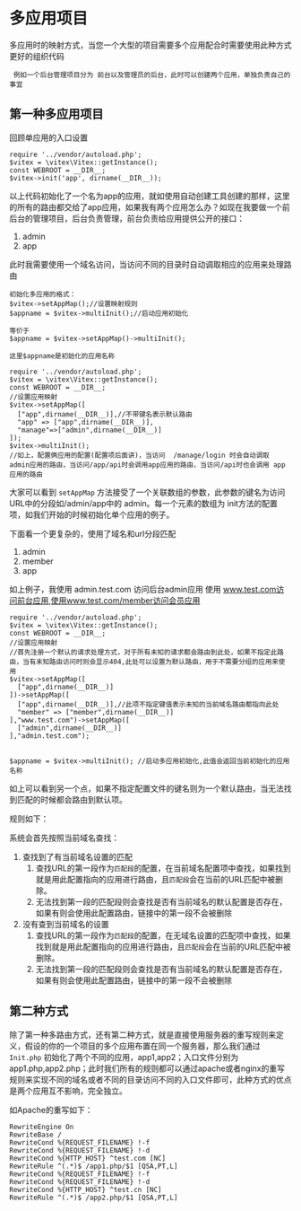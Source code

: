 # 多应用项目

多应用时的映射方式，当您一个大型的项目需要多个应用配合时需要使用此种方式更好的组织代码

``` 
 例如一个后台管理项目分为 前台以及管理员的后台，此时可以创建两个应用，单独负责自己的事宜
```

## 第一种多应用项目

回顾单应用的入口设置

``` 
require '../vendor/autoload.php';
$vitex = \vitex\Vitex::getInstance();
const WEBROOT = __DIR__;
$vitex->init('app', dirname(__DIR__));
```

以上代码初始化了一个名为app的应用，就如使用自动创建工具创建的那样，这里的所有的路由都交给了app应用，如果我有两个应用怎么办？如现在我要做一个前后台的管理项目，后台负责管理，前台负责给应用提供公开的接口：

1. admin
2. app

此时我需要使用一个域名访问，当访问不同的目录时自动调取相应的应用来处理路由

``` 
初始化多应用的格式：
$vitex->setAppMap();//设置映射规则
$appname = $vitex->multiInit();//启动应用初始化

等价于
$appname = $vitex->setAppMap()->multiInit();

这里$appname是初始化的应用名称
```



``` 
require '../vendor/autoload.php';
$vitex = \vitex\Vitex::getInstance();
const WEBROOT = __DIR__;
//设置应用映射
$vitex->setAppMap([
  ["app",dirname(__DIR__)],//不带键名表示默认路由
  "app" => ["app",dirname(__DIR__)],
  "manage"=>["admin",dirname(__DIR__)]
]);
$vitex->multiInit();
//如上，配置俩应用的配置(配置项后面讲)，当访问  /manage/login 时会自动调取 admin应用的路由，当访问/app/api时会调用app应用的路由，当访问/api时也会调用 app应用的路由
```

大家可以看到 `setAppMap` 方法接受了一个关联数组的参数，此参数的键名为访问URL中的分段如/admin/app中的 admin。每一个元素的数组为 init方法的配置项，如我们开始的时候初始化单个应用的例子。

下面看一个更复杂的，使用了域名和url分段匹配

1. admin
2. member
3. app

如上例子，我使用 admin.test.com 访问后台admin应用 使用 www.test.com访问前台应用,使用www.test.com/member访问会员应用

``` 
require '../vendor/autoload.php';
$vitex = \vitex\Vitex::getInstance();
const WEBROOT = __DIR__;
//设置应用映射
//首先注册一个默认的请求处理方式，对于所有未知的请求都会路由到此处，如果不指定此路由，当有未知路由访问时则会显示404,此处可以设置为默认路由，用于不需要分组的应用来使用
$vitex->setAppMap([
  ["app",dirname(__DIR__)]
])->setAppMap([
  ["app",dirname(__DIR__)],//此项不指定键值表示未知的当前域名路由都指向此处
  "member" => ["member",dirname(__DIR__)]
],"www.test.com")->setAppMap([
  ["admin",dirname(__DIR__)]
],"admin.test.com");


$appname = $vitex->multiInit(); //启动多应用初始化,此值会返回当前初始化的应用名称
```

如上可以看到另一个点，如果不指定配置文件的键名则为一个默认路由，当无法找到匹配的时候都会路由到默认项。

规则如下：

系统会首先按照当前域名查找：

1. 查找到了有当前域名设置的匹配
   1. 查找URL的第一段作为`匹配段`的配置，在当前域名配置项中查找，如果找到就是用此配置指向的应用进行路由，且`匹配段`会在当前的URL匹配中被删除。
   2. 无法找到第一段的匹配段则会查找是否有当前域名的默认配置是否存在，如果有则会使用此配置路由，链接中的第一段不会被删除
2. 没有查到当前域名的设置
   1. 查找URL的第一段作为`匹配段`的配置，在无域名设置的匹配项中查找，如果找到就是用此配置指向的应用进行路由，且`匹配段`会在当前的URL匹配中被删除。
   2. 无法找到第一段的匹配段则会查找是否有当前域名的默认配置是否存在，如果有则会使用此配置路由，链接中的第一段不会被删除

## 第二种方式

除了第一种多路由方式，还有第二种方式，就是直接使用服务器的重写规则来定义，假设的你的一个项目的多个应用布置在同一个服务器，那么我们通过`Init.php` 初始化了两个不同的应用，app1,app2；入口文件分别为app1.php,app2.php；此时我们所有的规则都可以通过apache或者nginx的重写规则来实现不同的域名或者不同的目录访问不同的入口文件即可，此种方式的优点是两个应用互不影响，完全独立。

如Apache的重写如下：

``` 
RewriteEngine On
RewriteBase /
RewriteCond %{REQUEST_FILENAME} !-f
RewriteCond %{REQUEST_FILENAME} !-d
RewriteCond %{HTTP_HOST} ^test.com [NC]
RewriteRule ^(.*)$ /app1.php/$1 [QSA,PT,L]
RewriteCond %{REQUEST_FILENAME} !-f
RewriteCond %{REQUEST_FILENAME} !-d
RewriteCond %{HTTP_HOST} ^test.cn [NC]
RewriteRule ^(.*)$ /app2.php/$1 [QSA,PT,L]

```